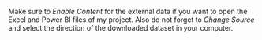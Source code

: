 Make sure to *Enable Content* for the external data if you want to open the Excel and Power BI files of my project. Also do not forget to *Change Source* and select the direction of the downloaded dataset in your computer.